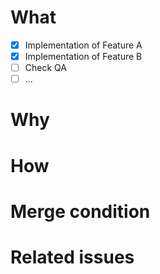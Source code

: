 <!-- This is just a template, so you can change it to whatever format you like. (What, Why, Related issues, if possible)-->

# What
<!-- Changed contents, if possible something easy to understand that can be evidence of the change. (e.g. screen changes, implementation process dumps, etc.)-->
- [x] Implementation of Feature A
- [x] Implementation of Feature B
- [ ] Check QA
- [ ] ...
# Why
<!-- Write the purpose of the change and related stories (e.g. the screen is hard to see, the user wants something like this) -->

# How
<!-- Changes to this function affect this function, environment variables required for operation / dependencies / DB updates, etc. Points to look at when reviewing, points to note when trying in a local environment, etc. -->

# Merge condition
<!-- Who approves to merge, etc. -->

# Related issues
<!-- Paste related issue/ticket -->